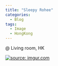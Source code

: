 ```yaml
---
title: "Sleepy Rohee"
categories:
  - Blog
tags:
  - Image
  - HongKong
---
```


@ Living room, HK

<a href="https://imgur.com/Kxdryyp"><img src="https://i.imgur.com/Kxdryyp.mp4" title="source: imgur.com" /></a>


<script src="https://utteranc.es/client.js"
        repo="serendipityinlife/serendipityinlife.github.io"
        issue-term="pathname"
        theme="github-light"
        crossorigin="anonymous"
        async>
</script>
